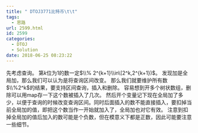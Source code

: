 ```yaml
---
title: " DTOJ3771比特币\t\t"
tags:
  - 思路
url: 2599.html
id: 2599
categories:
  - DTOJ
  - Solution
date: 2018-06-25 08:23:22
---
```


先考虑查询。 第$k$位为$1$的数一定$\\% 2^{k+1}\\in\[2^k,2^{k+1})$。 发现加是全局加，那么我们可以认为是将查询区间改变。 那么我们就要维护所有数$\\%2^k$的结果，要支持区间查询，插入和删除。 容易想到开多个树状数组，删除可以用map存一下这个数被插入了几次。 然后开个变量记下现在全局加了多少，以便于查询的时候改变查询区间。同时后面插入的数不能直接插入，要扣掉当前全局加的值，即把这个数当作一开始就加入了，全局加也对它有效。 注意到扣掉全局加的值后加入的数可能是个负数，但在模意义下都是正数，因此可能要注意一些细节。